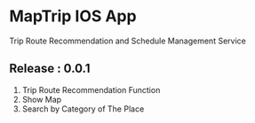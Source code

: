 # MapTrip IOS App
Trip Route Recommendation and Schedule Management Service


## Release : 0.0.1
1. Trip Route Recommendation Function
2. Show Map
3. Search by Category of The Place

